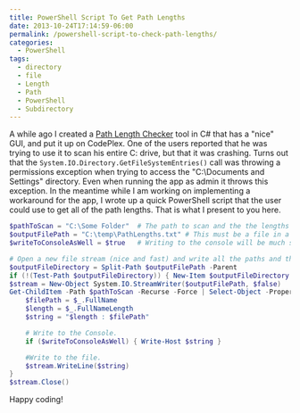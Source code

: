 ```yaml
---
title: PowerShell Script To Get Path Lengths
date: 2013-10-24T17:14:59-06:00
permalink: /powershell-script-to-check-path-lengths/
categories:
  - PowerShell
tags:
  - directory
  - file
  - Length
  - Path
  - PowerShell
  - Subdirectory
---
```


A while ago I created a [Path Length Checker](https://pathlengthchecker.codeplex.com/) tool in C# that has a "nice" GUI, and put it up on CodePlex. One of the users reported that he was trying to use it to scan his entire C: drive, but that it was crashing. Turns out that the `System.IO.Directory.GetFileSystemEntries()` call was throwing a permissions exception when trying to access the "C:\Documents and Settings" directory. Even when running the app as admin it throws this exception. In the meantime while I am working on implementing a workaround for the app, I wrote up a quick PowerShell script that the user could use to get all of the path lengths. That is what I present to you here.

```powershell
$pathToScan = "C:\Some Folder"  # The path to scan and the the lengths for (sub-directories will be scanned as well).
$outputFilePath = "C:\temp\PathLengths.txt" # This must be a file in a directory that exists and does not require admin rights to write to.
$writeToConsoleAsWell = $true   # Writing to the console will be much slower.

# Open a new file stream (nice and fast) and write all the paths and their lengths to it.
$outputFileDirectory = Split-Path $outputFilePath -Parent
if (!(Test-Path $outputFileDirectory)) { New-Item $outputFileDirectory -ItemType Directory }
$stream = New-Object System.IO.StreamWriter($outputFilePath, $false)
Get-ChildItem -Path $pathToScan -Recurse -Force | Select-Object -Property FullName, @{Name="FullNameLength";Expression={($_.FullName.Length)}} | Sort-Object -Property FullNameLength -Descending | ForEach-Object {
    $filePath = $_.FullName
    $length = $_.FullNameLength
    $string = "$length : $filePath"

    # Write to the Console.
    if ($writeToConsoleAsWell) { Write-Host $string }

    #Write to the file.
    $stream.WriteLine($string)
}
$stream.Close()
```

Happy coding!
